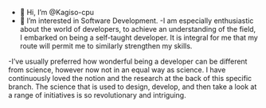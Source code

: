- 👋 Hi, I’m @Kagiso-cpu
- 👀 I’m interested in Software Development.
-I am especially enthusiastic about the world of developers, to achieve an understanding of the field, I embarked on being a self-taught developer. It is integral for me that my route will permit me to similarly strengthen my skills. 

-I’ve usually preferred how wonderful being a developer can be different from science, however now not in an equal way as science. I have continuously loved the notion and the research at the back of this specific branch. The science that is used to design, develop, and then take a look at a range of initiatives is so revolutionary and intriguing.

<!---
Kagiso-cpu/Kagiso-cpu is a ✨ special ✨ repository because its `README.md` (this file) appears on your GitHub profile.
You can click the Preview link to take a look at your changes.
--->
